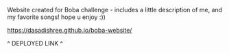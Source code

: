 Website created for Boba challenge - includes a little description of me, and my favorite songs! hope u enjoy :))


https://dasadishree.github.io/boba-website/

^ DEPLOYED LINK ^
